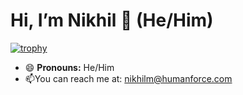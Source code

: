  # Hi, I’m Nikhil 👋 (He/Him)

[![trophy](https://github-profile-trophy.vercel.app/?username=nikhilm-hf&theme=onedark)](https://github.com/ryo-ma/github-profile-trophy)

- 😄 **Pronouns:** He/Him
- 📫You can reach me at: nikhilm@humanforce.com

<!---
nikhilm-hf/nikhilm-hf is a ✨ special ✨ repository because its `README.md` (this file) appears on your GitHub profile.
You can click the Preview link to take a look at your changes.
--->
